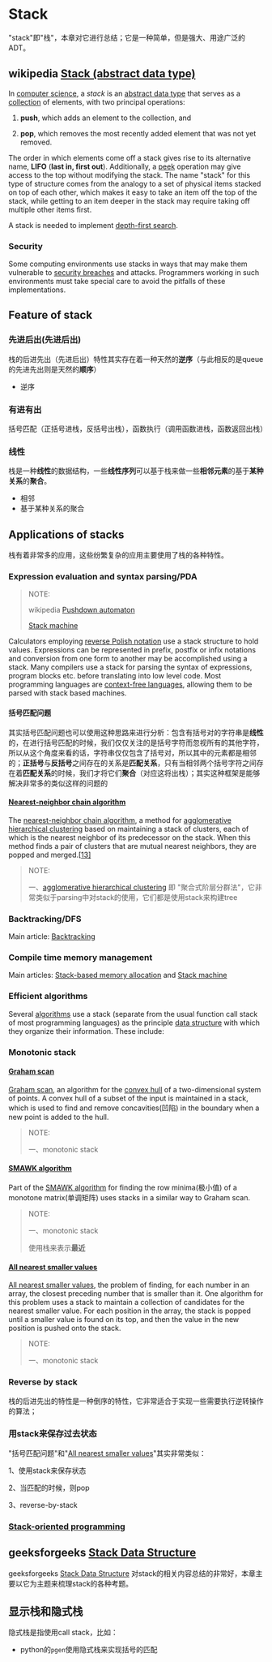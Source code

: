 # Stack

"stack"即"栈"，本章对它进行总结；它是一种简单，但是强大、用途广泛的ADT。

## wikipedia [Stack (abstract data type)](https://en.wikipedia.org/wiki/Stack_(abstract_data_type)) 

In [computer science](https://en.wikipedia.org/wiki/Computer_science), a *stack* is an [abstract data type](https://en.wikipedia.org/wiki/Abstract_data_type) that serves as a [collection](https://en.wikipedia.org/wiki/Collection_(computing)) of elements, with two principal operations:

1. **push**, which adds an element to the collection, and

2. **pop**, which removes the most recently added element that was not yet removed.

The order in which elements come off a stack gives rise to its alternative name, **LIFO** (**last in, first out**). Additionally, a [peek](https://en.wikipedia.org/wiki/Peek_(data_type_operation)) operation may give access to the top without modifying the stack. The name "stack" for this type of structure comes from the analogy to a set of physical items stacked on top of each other, which makes it easy to take an item off the top of the stack, while getting to an item deeper in the stack may require taking off multiple other items first. 

A stack is needed to implement [depth-first search](https://en.wikipedia.org/wiki/Depth-first_search).

### Security

Some computing environments use stacks in ways that may make them vulnerable to [security breaches](https://en.wikipedia.org/wiki/Security_breaches) and attacks. Programmers working in such environments must take special care to avoid the pitfalls of these implementations.



## Feature of stack

### 先进后出(先进后出)

栈的后进先出（先进后出）特性其实存在着一种天然的**逆序**（与此相反的是queue的先进先出则是天然的**顺序**）

- 逆序

### 有进有出

括号匹配（正括号进栈，反括号出栈），函数执行（调用函数进栈，函数返回出栈）

### 线性

栈是一种**线性**的数据结构，一些**线性序列**可以基于栈来做一些**相邻元素**的基于**某种关系**的**聚合**。

- 相邻
- 基于某种关系的聚合



## Applications of stacks

栈有着非常多的应用，这些纷繁复杂的应用主要使用了栈的各种特性。

### Expression evaluation and syntax parsing/PDA

> NOTE:
>
> wikipedia [Pushdown automaton](https://en.wikipedia.org/wiki/Pushdown_automaton) 
>
> [Stack machine](https://en.wikipedia.org/wiki/Stack_machine) 

Calculators employing [reverse Polish notation](https://en.wikipedia.org/wiki/Reverse_Polish_notation) use a stack structure to hold values. Expressions can be represented in prefix, postfix or infix notations and conversion from one form to another may be accomplished using a stack. Many compilers use a stack for parsing the syntax of expressions, program blocks etc. before translating into low level code. Most programming languages are [context-free languages](https://en.wikipedia.org/wiki/Context-free_grammar), allowing them to be parsed with stack based machines.

#### 括号匹配问题

其实括号匹配问题也可以使用这种思路来进行分析：包含有括号对的字符串是**线性**的，在进行括号匹配的时候，我们仅仅关注的是括号字符而忽视所有的其他字符，所以从这个角度来看的话，字符串仅仅包含了括号对，所以其中的元素都是相邻的；**正括号**与**反括号**之间存在的关系是**匹配关系**，只有当相邻两个括号字符之间存在着**匹配关系**的时候，我们才将它们**聚合**（对应这将出栈）；其实这种框架是能够解决非常多的类似这样的问题的



#### [Nearest-neighbor chain algorithm](https://en.wikipedia.org/wiki/Nearest-neighbor_chain_algorithm)

The [nearest-neighbor chain algorithm](https://en.wikipedia.org/wiki/Nearest-neighbor_chain_algorithm), a method for [agglomerative hierarchical clustering](https://en.wikipedia.org/wiki/Agglomerative_hierarchical_clustering) based on maintaining a stack of clusters, each of which is the nearest neighbor of its predecessor on the stack. When this method finds a pair of clusters that are mutual nearest neighbors, they are popped and merged.[[13\]](https://en.wikipedia.org/wiki/Stack_(abstract_data_type)#cite_note-13)

> NOTE:
>
> 一、[agglomerative hierarchical clustering](https://en.wikipedia.org/wiki/Agglomerative_hierarchical_clustering) 即 "聚合式阶层分群法"，它非常类似于parsing中对stack的使用，它们都是使用stack来构建tree



### Backtracking/DFS

Main article: [Backtracking](https://en.wikipedia.org/wiki/Backtracking)



### Compile time memory management

Main articles: [Stack-based memory allocation](https://en.wikipedia.org/wiki/Stack-based_memory_allocation) and [Stack machine](https://en.wikipedia.org/wiki/Stack_machine)

### Efficient algorithms

Several [algorithms](https://en.wikipedia.org/wiki/Algorithm) use a stack (separate from the usual function call stack of most programming languages) as the principle [data structure](https://en.wikipedia.org/wiki/Data_structure) with which they organize their information. These include:

### Monotonic stack



#### [Graham scan](https://en.wikipedia.org/wiki/Graham_scan)

[Graham scan](https://en.wikipedia.org/wiki/Graham_scan), an algorithm for the [convex hull](https://en.wikipedia.org/wiki/Convex_hull) of a two-dimensional system of points. A convex hull of a subset of the input is maintained in a stack, which is used to find and remove concavities(凹陷) in the boundary when a new point is added to the hull.

> NOTE:
>
> 一、monotonic stack

#### [SMAWK algorithm](https://en.wikipedia.org/wiki/SMAWK_algorithm) 

Part of the [SMAWK algorithm](https://en.wikipedia.org/wiki/SMAWK_algorithm) for finding the row minima(极小值) of a monotone matrix(单调矩阵) uses stacks in a similar way to Graham scan.

> NOTE:
>
> 一、monotonic stack
>
> 使用栈来表示**最近**

#### [All nearest smaller values](https://en.wikipedia.org/wiki/All_nearest_smaller_values)

[All nearest smaller values](https://en.wikipedia.org/wiki/All_nearest_smaller_values), the problem of finding, for each number in an array, the closest preceding number that is smaller than it. One algorithm for this problem uses a stack to maintain a collection of candidates for the nearest smaller value. For each position in the array, the stack is popped until a smaller value is found on its top, and then the value in the new position is pushed onto the stack.

> NOTE:
>
> 一、monotonic stack

### Reverse by stack

栈的后进先出的特性是一种倒序的特性，它非常适合于实现一些需要执行逆转操作的算法；

### 用stack来保存过去状态

"括号匹配问题"和"[All nearest smaller values](https://en.wikipedia.org/wiki/All_nearest_smaller_values)"其实非常类似：

1、使用stack来保存状态

2、当匹配的时候，则pop

3、reverse-by-stack



### [Stack-oriented programming](https://en.wikipedia.org/wiki/Stack-oriented_programming)



## geeksforgeeks [Stack Data Structure](https://www.geeksforgeeks.org/stack-data-structure/) 

geeksforgeeks [Stack Data Structure](https://www.geeksforgeeks.org/stack-data-structure/) 对stack的相关内容总结的非常好，本章主要以它为主题来梳理stack的各种考题。



## 显示栈和隐式栈

隐式栈是指使用call stack，比如：

- python的`pgen`使用隐式栈来实现括号的匹配


